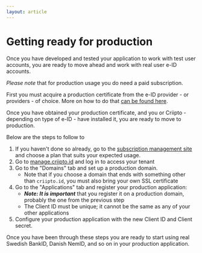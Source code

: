 ```yaml
---
layout: article
---
```


# Getting ready for production

Once you have developed and tested your application to work with test user accounts, you are ready to move ahead and work with real user e-ID accounts.

_Please note_ that for production usage you do need a paid subscription.

First you must acquire a production certificate from the e-ID provider - or providers - of choice. More on how to do that [can be found here](/eid-specifics/order-eid).

Once you have obtained your production certificate, and you or Criipto - depending on type of e-ID - have installed it, you are ready to move to production.

Below are the steps to follow to 

1. If you haven't done so already, go to the [subscription management site](https://subscription.criipto.com) and choose a plan that suits your expected usage.
2. Go to [manage.criipto.id](https://manage.criipto.id) and log in to access your tenant
3. Go to the "Domains" tab and set up a production domain.
    - Note that if you choose a domain that ends with something other than `criipto.id`, you must also bring your own SSL certificate
4. Go to the "Applications" tab and register your production application:
    - **_Note: It is important_** that you register it on a production domain, probably the one from the previous step
    - The Client ID must be unique; it cannot be the same as any of your other applications
5. Configure your production application with the new Client ID and Client secret. 

Once you have been through these steps you are ready to start using real Swedish BankID, Danish NemID, and so on in your production application.
